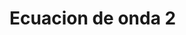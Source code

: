 <!-- generated by markdown-notes-tree -->

# Ecuacion de onda 2

<!-- optional markdown-notes-tree directory description starts here -->

<!-- optional markdown-notes-tree directory description ends here -->


